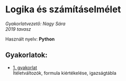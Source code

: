# Logika és számításelmélet

*Gyakorlatvezető: Nagy Sára*<br>
*2019 tavasz*

Használt nyelv: **Python**

## Gyakorlatok:

- [1. gyakorlat](gyak1/gyak1.py)<br>
Ítéletváltozók, formula kiértékelése, igazságtábla